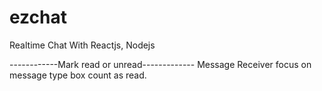 # ezchat
Realtime Chat With Reactjs, Nodejs

------------Mark read or unread-------------
Message Receiver focus on message type box count as read.
